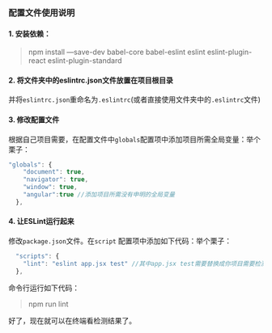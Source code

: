 ### 配置文件使用说明

#### 1. 安装依赖：

> npm install —save-dev babel-core babel-eslint eslint eslint-plugin-react eslint-plugin-standard 

#### 2. 将文件夹中的eslintrc.json文件放置在项目根目录

并将`eslintrc.json`重命名为`.eslintrc`(或者直接使用文件夹中的`.eslintrc`文件)

#### 3. 修改配置文件

根据自己项目需要，在配置文件中`globals`配置项中添加项目所需全局变量：举个栗子：

``` javascript
"globals": {
    "document": true,
    "navigator": true,
    "window": true,
    "angular":true //添加项目所需没有申明的全局变量
  },
```

#### 4. 让ESLint运行起来

修改`package.json`文件。在`script` 配置项中添加如下代码：举个栗子：

``` javascript
  "scripts": {
    "lint": "eslint app.jsx test" //其中app.jsx test需要替换成你项目需要检测的文件或文件夹
  },
```

命令行运行如下代码：

> npm run lint

好了，现在就可以在终端看检测结果了。
